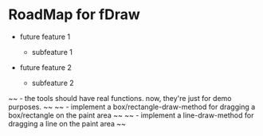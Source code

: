 # RoadMap for fDraw

- future feature 1
  - subfeature 1
  
- future feature 2
  - subfeature 2
  
~~ - the tools should have real functions. now, they're just for demo purposes. ~~
~~    - implement a box/rectangle-draw-method for dragging a box/rectangle on the paint area ~~
~~    - implement a line-draw-method for dragging a line on the paint area ~~
